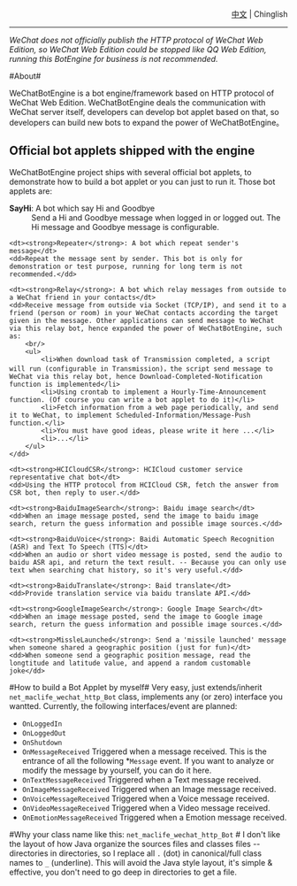 <div style='text-align:right;'><a href='ReadMe.中文.md'>中文</a> | <span>Chinglish</span></div>

----

*WeChat does not officially publish the HTTP protocol of WeChat Web Edition, so WeChat Web Edition could be stopped like QQ Web Edition, running this BotEngine for business is not recommended.*

#About#

WeChatBotEngine is a bot engine/framework based on HTTP protocol of WeChat Web Edition.
WeChatBotEngine deals the communication with WeChat server itself, developers can develop bot applet based on that, so developers can build new bots to expand the power of WeChatBotEngine。

## Official bot applets shipped with the engine ##
WeChatBotEngine project ships with several official bot applets, to demonstrate how to build a bot applet or you can just to run it.
Those bot applets are:

<dl>
	<dt><strong>SayHi</strong>: A bot which say Hi and Goodbye</dt>
	<dd>Send a Hi and Goodbye message when logged in or logged out. The Hi message and Goodbye message is configurable.</dd>

	<dt><strong>Repeater</strong>: A bot which repeat sender's message</dt>
	<dd>Repeat the message sent by sender. This bot is only for demonstration or test purpose, running for long term is not recommended.</dd>

	<dt><strong>Relay</strong>: A bot which relay messages from outside to a WeChat friend in your contacts</dt>
	<dd>Receive message from outside via Socket (TCP/IP), and send it to a friend (person or room) in your WeChat contacts according the target given in the message. Other applications can send message to WeChat via this relay bot, hence expanded the power of WeChatBotEngine, such as:
		<br/>
		<ul>
			<li>When download task of Transmission completed, a script will run (configurable in Transmission)，the script send message to WeChat via this relay bot, hence Download-Completed-Notification function is implemented</li>
			<li>Using crontab to implement a Hourly-Time-Announcement function. (Of course you can write a bot applet to do it)</li>
			<li>Fetch information from a web page periodically, and send it to WeChat, to implement Scheduled-Information/Message-Push function.</li>
			<li>You must have good ideas, please write it here ...</li>
			<li>...</li>
		</ul>
	</dd>

	<dt><strong>HCICloudCSR</strong>: HCICloud customer service representative chat bot</dt>
	<dd>Using the HTTP protocol from HCICloud CSR, fetch the answer from CSR bot, then reply to user.</dd>

	<dt><strong>BaiduImageSearch</strong>: Baidu image search</dt>
	<dd>When an image message posted, send the image to baidu image search, return the guess information and possible image sources.</dd>

	<dt><strong>BaiduVoice</strong>: Baidi Automatic Speech Recognition (ASR) and Text To Speech (TTS)</dt>
	<dd>When an audio or short video message is posted, send the audio to baidu ASR api, and return the text result. -- Because you can only use text when searching chat history, so it's very useful.</dd>

	<dt><strong>BaiduTranslate</strong>: Baid translate</dt>
	<dd>Provide translation service via baidu translate API.</dd>

	<dt><strong>GoogleImageSearch</strong>: Google Image Search</dt>
	<dd>When an image message posted, send the image to Google image search, return the guess information and possible image sources.</dd>

	<dt><strong>MissleLaunched</strong>: Send a 'missile launched' message when someone shared a geographic position (just for fun)</dt>
	<dd>When someone send a geographic position message, read the longtitude and latitude value, and append a random customable joke</dd>
</dl>

#How to build a Bot Applet by myself#
Very easy, just extends/inherit `net_maclife_wechat_http_Bot` class, implements any (or zero) interface you wantted.
Currently, the following interfaces/event are planned:

- `OnLoggedIn`
- `OnLoggedOut`
- `OnShutdown`
- `OnMessageReceived` Triggered when a message received. This is the entrance of all the following *`Message` event. If you want to analyze or modify the message by yourself, you can do it here.
- `OnTextMessageReceived` Triggered when a Text message received.
- `OnImageMessageReceived` Triggered when an Image message received.
- `OnVoiceMessageReceived` Triggered when a Voice message received.
- `OnVideoMessageReceived` Triggered when a Video message received.
- `OnEmotionMessageReceived` Triggered when a Emotion message received.

#Why your class name like this: `net_maclife_wechat_http_Bot` #
I don't like the layout of how Java organize the sources files and classes files -- directories in directories, so I replace all `.` (dot) in canonical/full class names to `_` (underline). This will avoid the Java style layout, it's simple & effective, you don't need to go deep in directories to get a file.
